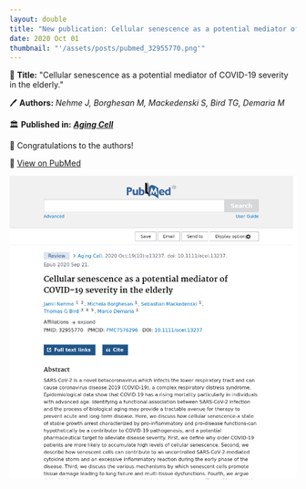 ```yaml
---
layout: double
title: "New publication: Cellular senescence as a potential mediator of COVID-19 severity in the elderly"
date: 2020 Oct 01
thumbnail: "'/assets/posts/pubmed_32955770.png'"
---
```

📖 <strong>Title:</strong> "Cellular senescence as a potential mediator of COVID-19 severity in the elderly."  

🖊️ <strong>Authors:</strong> <em>Nehme J, Borghesan M, Mackedenski S, Bird TG, Demaria M</em>  

🏛️ <strong>Published in:</strong> <em><strong><ins>Aging Cell</ins></strong></em>  

🎉 Congratulations to the authors!  

🔗 <a href="https://pubmed.ncbi.nlm.nih.gov/32955770/">View on PubMed</a>  

![Publication Image](/assets/posts/pubmed_32955770.png)
